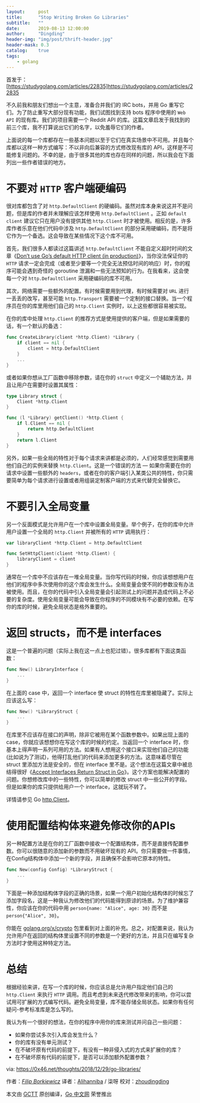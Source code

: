 ```yaml
---
layout:     post
title:      "Stop Writing Broken Go Libraries"
subtitle:   ""
date:       2019-08-13 12:00:00
author:     "Dingding"
header-img: "img/post/thrift-header.jpg"
header-mask: 0.3
catalog:    true
tags:
    - golang 
---
```


首发于：[https://studygolang.com/articles/22835]https://studygolang.com/articles/22835

不久前我和朋友们想出一个主意，准备合并我们的 IRC bots，并用 Go 重写它们。为了防止重写大部分现有功能，我们试图找到支持 bots 程序中使用的 `Web API` 的现有库。我们的项目需要一个 Reddit API 的库。这篇文章启发于我找到的前三个库，我不打算说出它们的名字，以免羞辱它们的作者。

上面说的每一个库都存在一些基本问题以至于它们在真实场景中不可用。并且每个库都以这样一种方式编写：不以非向后兼容的方式修改现有库的 API，这样是不可能修复问题的。不幸的是，由于很多其他的库也存在同样的问题，所以我会在下面列出一些作者错误的地方。

# 不要对 `HTTP` 客户端硬编码

很对库都包含了对 `http.DefaultClient` 的硬编码。虽然对库本身来说这并不是问题，但是库的作者并未理解应该怎样使用 `http.DefaultClient` 。正如 `default client` 建议它只在用户没有提供其他 `http.Client` 时才被使用。相反的是，许多库作者乐意在他们代码中涉及 `http.DefaultClient` 的部分采用硬编码，而不是将它作为一个备选。这会导致在某些情况下这个库不可用。

首先，我们很多人都读过这篇讲述 `http.DefaultClient` 不能自定义超时时间的文章《[Don’t use Go’s default HTTP client (in production)](https://medium.com/@nate510/don-t-use-go-s-default-http-client-4804cb19f779)》，当你没法保证你的`HTTP` 请求一定会完成（或者至少要等一个完全无法预估时间的响应）时，你的程序可能会遇到奇怪的 goroutine 泄漏和一些无法预知的行为。在我看来，这会使每一个对 `http.DefaultClient` 采用硬编码的库不可用。

其次，网络需要一些额外的配置。有时候需要用到代理，有时候需要对 `URL` 进行一丢丢的改写，甚至可能 `http.Transport` 需要被一个定制的接口替换。当一个程序员在你的库里用他们自己的 `http.Client` 实例时，以上这些都很容易被实现。

在你的库中处理 `http.Client` 的推荐方式是使用提供的客户端，但是如果需要的话，有一个默认的备选：

```go
func CreateLibrary(client *http.Client) *Library {
    if client == nil {
        client = http.DefaultClient
    }
    ...
}
```

或者如果你想从工厂函数中移除参数，请在你的 `struct` 中定义一个辅助方法，并且让用户在需要时设置其属性：

```go
type Library struct {
    Client *http.Client
}

func (l *Library) getClient() *http.Client {
    if l.Client == nil {
        return http.DefaultClient
    }
    return l.Client
}
```

另外，如果一些全局的特性对于每个请求来讲都是必须的，人们经常感觉到需要用他们自己的实例来替换 `http.Client`。这是一个错误的方法  —  如果你需要在你的请求中设置一些额外的 `headers`，或者在你的客户端引入某类公共的特性，你只需要简单为每个请求进行设置或者用组装定制客户端的方式来代替完全替换它。

# 不要引入全局变量

另一个反面模式是允许用户在一个库中设置全局变量。举个例子，在你的库中允许用户设置一个全局的 `http.Client` 并被所有的 `HTTP` 调用执行：

```go
var libraryClient *http.Client = http.DefaultClient

func SetHttpClient(client *http.Client) {
    libraryClient = client
}
```

通常在一个库中不应该存在一堆全局变量。当你写代码的时候，你应该想想用户在他们的程序中多次使用你的这个库会发生什么。全局变量会使不同的参数没有办法被使用。而且，在你的代码中引入全局变量会引起测试上的问题并造成代码上不必要的复杂度。使用全局变量可能会导致在你程序的不同模块有不必要的依赖。在写你的库的时候，避免全局状态是格外重要的。

# 返回 structs，而不是 interfaces

这是一个普遍的问题（实际上我在这一点上也犯过错）。很多库都有下面这类函数：

```go
func New() LibraryInterface {
    ...
}
```

在上面的 case 中，返回一个 interface 使 struct 的特性在库里被隐藏了。实际上应该这么写：

```go
func New() *LibraryStruct {
    ...
}
```

在库里不应该存在接口的声明，除非它被用在某个函数参数中。如果出现上面的 case，你就应该想想你在写这个库的时候的约定。当返回一个 interface 时，你基本上得声明一系列可用的方法。如果有人想用这个接口来实现他们自己的功能(比如说为了测试)，他得打乱他们的代码来添加更多的方法。这意味着尽管在 struct 里添加方法是安全的，但在 interface 里不是。这个想法在这篇文章中被总结得很好《[Accept Interfaces Return Struct in Go](https://mycodesmells.com/post/accept-interfaces-return-struct-in-go)》。这个方案也能解决配置的问题。你想修改库中的一些特性，你可以简单的修改 struct 中一些公开的字段。但是如果你的库只提供给用户一个 interface，这就玩不转了。

详情请参见 Go  [http.Client](https://golang.org/pkg/net/http/#Client)。

# 使用配置结构体来避免修改你的APIs

另一种配置方法是在你的工厂函数中接收一个配置结构体，而不是直接传配置参数。你可以很随意的添加新的参数而不用破坏现有的 API。你只需要做一件事情，在Config结构体中添加一个新的字段，并且确保不会影响它原本的特性。

```go
func New(config Config) *LibraryStruct {
    ...
}
```

下面是一种添加结构体字段的正确的场景，如果一个用户初始化结构体的时候忘了添加字段名，这是一种我认为修改他们的代码能得到原谅的场景。为了维护兼容性，你应该在你的代码中用  `person{name: "Alice", age: 30}` 而不是 `person{"Alice", 30}`。

你能在 [golang.org/x/crypto](https://godoc.org/golang.org/x/crypto/openpgp#Sign) 包里看到对上面的补充。总之，对配置来说，我认为允许用户在返回的结构体里设置不同的参数是一个更好的方法，并且只在编写复杂方法时才使用这种特定方法。

# 总结

根据经验来讲，在写一个库的时候，你应该总是允许用户指定他们自己的  `http.Client` 来执行 `HTTP` 调用。而且考虑到未来迭代修改带来的影响，你可以尝试用可扩展的方式编写代码。避免全局变量，库不能存储全局状态。如果你有任何疑问-参考标准库是怎么写的。

我认为有一个很好的想法，在你的程序中用你的库来测试并问自己一些问题：

- 如果你尝试多次引入库会发生什么？
- 你的库有没有单元测试？
- 在不破坏原有代码的前提下，有没有一种非侵入式的方式来扩展你的库？
- 在不破坏原有代码的前提下，是否可以添加额外配置参数？


via: https://0x46.net/thoughts/2018/12/29/go-libraries/

作者：[*Filip Borkiewicz*](https://0x46.net/)
译者：[Alihanniba](https://github.com/Alihanniba) / 柒呀
校对：[zhoudingding](https://github.com/dingdingzhou)

本文由 [GCTT](https://github.com/studygolang/GCTT) 原创编译，[Go 中文网](https://studygolang.com/) 荣誉推出